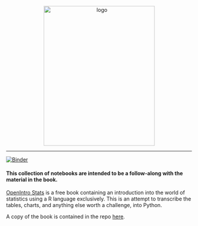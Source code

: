 <p align="center">
    <img src="https://s3.amazonaws.com/titlepages.leanpub.com/openintro-statistics/large?1437712986" alt="logo" width="301" height="378"/>
</p>

---


[![Binder](https://mybinder.org/badge_logo.svg)](https://mybinder.org/v2/gh/ukrainian-serge/open_intro_statistics/master)
<h4>This collection of notebooks are intended to be a follow-along with the material in the book.</h4>

<p><a href="https://www.openintro.org/">OpenIntro Stats</a> is a free book containing an introduction into the world of statistics using a R language exclusively. This is an attempt to transcribe the tables, charts, and anything else worth a challenge, into Python.</p>

A copy of the book is contained in the repo [here](https://github.com/ukrainian-serge/open_intro_statistics/blob/master/openintro_book/os3.pdf).
